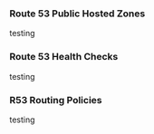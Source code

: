 ### Route 53 Public Hosted Zones

testing

### Route 53 Health Checks

testing

### R53 Routing Policies

testing
